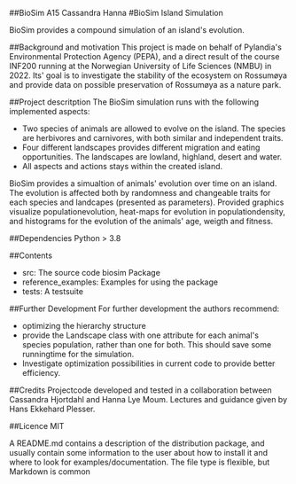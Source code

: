 ##BioSim A15 Cassandra Hanna
#BioSim Island Simulation

BioSim provides a compound simulation of an island's evolution.

##Background and motivation
This project is made on behalf of Pylandia's Environmental Protection Agency (PEPA), 
and a direct result of the course INF200 running at the Norwegian University of Life Sciences
(NMBU) in 2022. Its' goal is to investigate the stability of the ecosystem on Rossumøya and
provide data on possible preservation of Rossumøya as a nature park.

##Project descritption
The BioSim simulation runs with the following implemented aspects:
* Two species of animals are allowed to evolve on the island. 
The species are herbivores and carnivores, with both similar and independent traits.
* Four different landscapes provides different migration and 
eating opportunities. The landscapes are lowland, highland, desert and water.
* All aspects and actions stays within the created island.

BioSim provides a simualtion of animals' evolution over time on an island.
The evolution is affected both by randomness and changeable traits for each species 
and landcapes (presented as parameters).
Provided graphics visualize populationevolution, heat-maps for evolution in populationdensity,
and histograms for the evolution of the animals' age, weigth and fitness.

##Dependencies
Python > 3.8

##Contents
* src: The source code biosim Package
* reference_examples: Examples for using the package
* tests: A testsuite

##Further Development
For further development the authors recommend:
* optimizing the hierarchy structure
* provide the Landscape class with one attribute for each animal's species
population, rather than one for both. This should save some runningtime for the simulation.
* Investigate optimization possibilities in current code 
to provide better efficiency.

##Credits
Projectcode developed and tested in a collaboration between Cassandra Hjortdahl and Hanna Lye Moum.
Lectures and guidance given by Hans Ekkehard Plesser.

##Licence
MIT




A README.md contains a description of the distribution package, 
and usually contain some information to the user about how to install
it and where to look for examples/documentation. The file type is flexible,
but Markdown is common